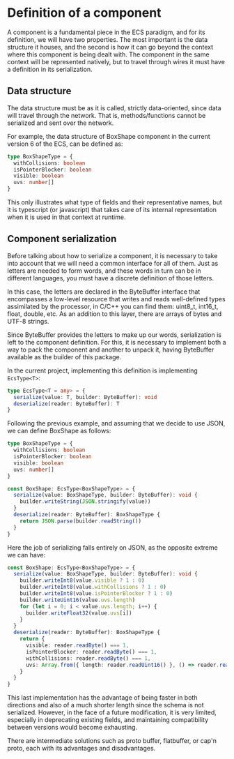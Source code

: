 
# Definition of a component

A component is a fundamental piece in the ECS paradigm, and for its definition, we will have two properties. The most important is the data structure it houses, and the second is how it can go beyond the context where this component is being dealt with. The component in the same context will be represented natively, but to travel through wires it must have a definition in its serialization.

## Data structure
The data structure must be as it is called, strictly data-oriented, since data will travel through the network. That is, methods/functions cannot be serialized and sent over the network.

For example, the data structure of BoxShape component in the current version 6 of the ECS, can be defined as:
```ts
type BoxShapeType = {
  withCollisions: boolean
  isPointerBlocker: boolean
  visible: boolean
  uvs: number[]
}
```
This only illustrates what type of fields and their representative names, but it is typescript (or javascript) that takes care of its internal representation when it is used in that context at runtime.

## Component serialization

Before talking about how to serialize a component, it is necessary to take into account that we will need a common interface for all of them. Just as letters are needed to form words, and these words in turn can be in different languages, you must have a discrete definition of those letters.

In this case, the letters are declared in the ByteBuffer interface that encompasses a low-level resource that writes and reads well-defined types assimilated by the processor, in C/C++ you can find them: uint8_t, int16_t, float, double, etc. As an addition to this layer, there are arrays of bytes and UTF-8 strings.

Since ByteBuffer provides the letters to make up our words, serialization is left to the component definition. For this, it is necessary to implement both a way to pack the component and another to unpack it, having ByteBuffer available as the builder of this package.

In the current project, implementing this definition is implementing `EcsType<T>`:
```ts
type EcsType<T = any> = {
  serialize(value: T, builder: ByteBuffer): void
  deserialize(reader: ByteBuffer): T
}
```

Following the previous example, and assuming that we decide to use JSON, we can define BoxShape as follows:
```ts
type BoxShapeType = {
  withCollisions: boolean
  isPointerBlocker: boolean
  visible: boolean
  uvs: number[]
}

const BoxShape: EcsType<BoxShapeType> = {
  serialize(value: BoxShapeType, builder: ByteBuffer): void {
    builder.writeString(JSON.stringify(value))
  }
  deserialize(reader: ByteBuffer): BoxShapeType {
    return JSON.parse(builder.readString())
  }
}
```

Here the job of serializing falls entirely on JSON, as the opposite extreme we can have:

```ts
const BoxShape: EcsType<BoxShapeType> = {
  serialize(value: BoxShapeType, builder: ByteBuffer): void {
    builder.writeInt8(value.visible ? 1 : 0)
    builder.writeInt8(value.withCollisions ? 1 : 0)
    builder.writeInt8(value.isPointerBlocker ? 1 : 0)
    builder.writeUint16(value.uvs.length)
    for (let i = 0; i < value.uvs.length; i++) {
      builder.writeFloat32(value.uvs[i])
    }
  }
  deserialize(reader: ByteBuffer): BoxShapeType {
    return {
      visible: reader.readByte() === 1,
      isPointerBlocker: reader.readByte() === 1,
      withCollisions: reader.readByte() === 1,
      uvs: Array.from({ length: reader.readUint16() }, () => reader.readFloat32())
    }
  }
}
```

This last implementation has the advantage of being faster in both directions and also of a much shorter length since the schema is not serialized. However, in the face of a future modification, it is very limited, especially in deprecating existing fields, and maintaining compatibility between versions would become exhausting.

There are intermediate solutions such as proto buffer, flatbuffer, or cap'n proto, each with its advantages and disadvantages.